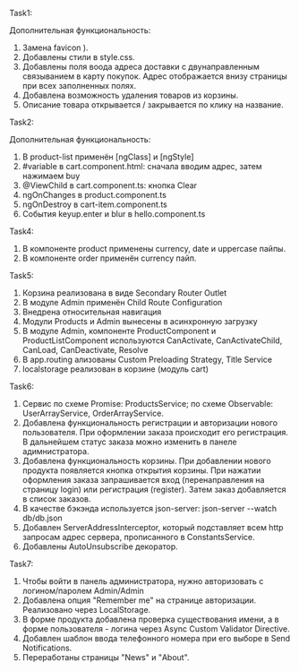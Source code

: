 Task1:

Дополнительная функциональность:

1. Замена favicon ).
2. Добавлены стили в style.css.
3. Добавлены поля воода адреса доставки с двунаправленным связыванием в карту покупок. Адрес отображается внизу страницы при всех заполненных полях.
4. Добавлена возможность удаления товаров из корзины.
5. Описание товара открывается / закрывается по клику на название.



Task2:

Дополнительная функциональность:

1. В product-list применён [ngClass] и [ngStyle]
2. #variable в cart.component.html: сначала вводим адрес, затем нажимаем buy
3. @ViewChild в cart.component.ts: кнопка Clear
4. ngOnChanges в product.component.ts
5. ngOnDestroy в cart-item.component.ts
6. События keyup.enter и blur в hello.component.ts



Task4:

1. В компоненте product применены currency, date и uppercase пайпы.
2. В компоненте order применён currency пайп.



Task5:

1. Корзина реализована в виде Secondary Router Outlet
2. В модуле Admin применён Child Route Configuration
3. Внедрена относительная навигация
4. Модули Products и Admin вынесены в асинхронную загрузку
5. В модуле Admin, компоненте ProductComponent и ProductListComponent используются CanActivate, CanActivateChild, CanLoad, CanDeactivate, Resolve
6. В app.routing ализованы Custom Preloading Strategy, Title Service
7. localstorage реализован в корзине (модуль cart)



Task6:

1. Сервис по схеме Promise: ProductsService; по схеме Observable: UserArrayService, OrderArrayService.
2. Добавлена функциональность регистрации и авторизации нового пользователя. При оформлении заказа происходит его регистрация.
   В дальнейшем статус заказа можно изменить в панеле адимнистратора.
3. Добавлена функциональность корзины. При добавлении нового продукта появляется кнопка открытия корзины. При нажатии оформления заказа
   запрашивается вход (перенаправления на страницу login) или регистрация (register). Затем заказ добавляется в список заказов.
4. В качестве бэкэнда используется json-server: json-server --watch db/db.json
5. Добавлен ServerAddressInterceptor, который подставляет всем http запросам адрес сервера, прописанного в ConstantsService.
6. Добавлены AutoUnsubscribe декоратор.



Task7:

1. Чтобы войти в панель администратора, нужно авторизовать с логином/паролем Admin/Admin
2. Добавлена опция "Remember me" на странице авторизации. Реализовано через LocalStorage.
3. В форме продукта добавлена проверка существования имени, а в форме пользователя - логина через Async Custom Validator Directive.
4. Добавлен шаблон ввода телефонного номера при его выборе в Send Notifications.
5. Переработаны страницы "News" и "About".